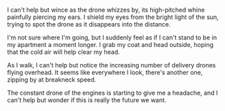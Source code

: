 I can't help but wince as the drone whizzes by, its high-pitched whine painfully piercing my ears. I shield my eyes from the bright light of the sun, trying to spot the drone as it disappears into the distance.

I'm not sure where I'm going, but I suddenly feel as if I can't stand to be in my apartment a moment longer. I grab my coat and head outside, hoping that the cold air will help clear my head.

As I walk, I can't help but notice the increasing number of delivery drones flying overhead. It seems like everywhere I look, there's another one, zipping by at breakneck speed.

The constant drone of the engines is starting to give me a headache, and I can't help but wonder if this is really the future we want.